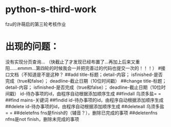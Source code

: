 # python-s-third-work
fzu的许萌启的第三轮考核作业
# 出现的问题：
没有实现分页查询...
（快截止了才发现已经布置了...再加上后来又重阳......emmm...第四轮的时候我会一并把完善过的代码也提交一次的！！！）
#接口文档（不知道是不是这种？
##add
title-标题；detail-内容；
isfinished-是否完成（true和false）；
deadline-截止日期（10位时间戳）
##change
title-标题；detail-内容；
isfinished-是否完成（true和false）；
deadline-截止日期（10位时间戳）
id-待办事项的id，由程序自动根据添加顺序生成
##findall
乌须多盐= =
##find
mains-关键词
##findid
id-待办事项的id，由程序自动根据添加顺序生成
##delete
id-待办事项的id，由程序自动根据添加顺序生成
##deleteall
乌须多盐= =
##deletefns
fns是finish的（辅音？），删除已完成的事项
##deletenfns
nfns是not finish，删除未完成的事项
